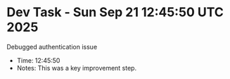 # Dev Task - Sun Sep 21 12:45:50 UTC 2025
Debugged authentication issue
- Time: 12:45:50
- Notes: This was a key improvement step.
